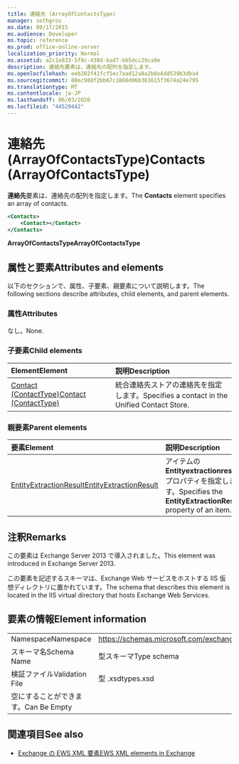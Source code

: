 ```yaml
---
title: 連絡先 (ArrayOfContactsType)
manager: sethgros
ms.date: 09/17/2015
ms.audience: Developer
ms.topic: reference
ms.prod: office-online-server
localization_priority: Normal
ms.assetid: a2c1e833-5f8c-438d-bad7-bb5dcc29ca9e
description: 連絡先要素は、連絡先の配列を指定します。
ms.openlocfilehash: eeb202f41fcf5ec7aad12a8a2b8e6dd539b3dba4
ms.sourcegitcommit: 88ec988f2bb67c1866d06b361615f3674a24e795
ms.translationtype: MT
ms.contentlocale: ja-JP
ms.lasthandoff: 06/03/2020
ms.locfileid: "44529442"
---
```

# <a name="contacts-arrayofcontactstype"></a><span data-ttu-id="2a7c5-103">連絡先 (ArrayOfContactsType)</span><span class="sxs-lookup"><span data-stu-id="2a7c5-103">Contacts (ArrayOfContactsType)</span></span>

<span data-ttu-id="2a7c5-104">**連絡先**要素は、連絡先の配列を指定します。</span><span class="sxs-lookup"><span data-stu-id="2a7c5-104">The **Contacts** element specifies an array of contacts.</span></span> 
  
```XML
<Contacts>
    <Contact></Contact>
</Contacts>
```

 <span data-ttu-id="2a7c5-105">**ArrayOfContactsType**</span><span class="sxs-lookup"><span data-stu-id="2a7c5-105">**ArrayOfContactsType**</span></span>
## <a name="attributes-and-elements"></a><span data-ttu-id="2a7c5-106">属性と要素</span><span class="sxs-lookup"><span data-stu-id="2a7c5-106">Attributes and elements</span></span>

<span data-ttu-id="2a7c5-107">以下のセクションで、属性、子要素、親要素について説明します。</span><span class="sxs-lookup"><span data-stu-id="2a7c5-107">The following sections describe attributes, child elements, and parent elements.</span></span>
  
### <a name="attributes"></a><span data-ttu-id="2a7c5-108">属性</span><span class="sxs-lookup"><span data-stu-id="2a7c5-108">Attributes</span></span>

<span data-ttu-id="2a7c5-109">なし。</span><span class="sxs-lookup"><span data-stu-id="2a7c5-109">None.</span></span>
  
### <a name="child-elements"></a><span data-ttu-id="2a7c5-110">子要素</span><span class="sxs-lookup"><span data-stu-id="2a7c5-110">Child elements</span></span>

|<span data-ttu-id="2a7c5-111">**Element**</span><span class="sxs-lookup"><span data-stu-id="2a7c5-111">**Element**</span></span>|<span data-ttu-id="2a7c5-112">**説明**</span><span class="sxs-lookup"><span data-stu-id="2a7c5-112">**Description**</span></span>|
|:-----|:-----|
|[<span data-ttu-id="2a7c5-113">Contact (ContactType)</span><span class="sxs-lookup"><span data-stu-id="2a7c5-113">Contact (ContactType)</span></span>](contact-contacttype.md) <br/> |<span data-ttu-id="2a7c5-114">統合連絡先ストアの連絡先を指定します。</span><span class="sxs-lookup"><span data-stu-id="2a7c5-114">Specifies a contact in the Unified Contact Store.</span></span>  <br/> |
   
### <a name="parent-elements"></a><span data-ttu-id="2a7c5-115">親要素</span><span class="sxs-lookup"><span data-stu-id="2a7c5-115">Parent elements</span></span>

|<span data-ttu-id="2a7c5-116">**要素**</span><span class="sxs-lookup"><span data-stu-id="2a7c5-116">**Element**</span></span>|<span data-ttu-id="2a7c5-117">**説明**</span><span class="sxs-lookup"><span data-stu-id="2a7c5-117">**Description**</span></span>|
|:-----|:-----|
|[<span data-ttu-id="2a7c5-118">EntityExtractionResult</span><span class="sxs-lookup"><span data-stu-id="2a7c5-118">EntityExtractionResult</span></span>](entityextractionresult.md) <br/> |<span data-ttu-id="2a7c5-119">アイテムの**Entityextractionresult**プロパティを指定します。</span><span class="sxs-lookup"><span data-stu-id="2a7c5-119">Specifies the **EntityExtractionResult** property of an item.</span></span>  <br/> |
   
## <a name="remarks"></a><span data-ttu-id="2a7c5-120">注釈</span><span class="sxs-lookup"><span data-stu-id="2a7c5-120">Remarks</span></span>

<span data-ttu-id="2a7c5-121">この要素は Exchange Server 2013 で導入されました。</span><span class="sxs-lookup"><span data-stu-id="2a7c5-121">This element was introduced in Exchange Server 2013.</span></span>
  
<span data-ttu-id="2a7c5-122">この要素を記述するスキーマは、Exchange Web サービスをホストする IIS 仮想ディレクトリに置かれています。</span><span class="sxs-lookup"><span data-stu-id="2a7c5-122">The schema that describes this element is located in the IIS virtual directory that hosts Exchange Web Services.</span></span>
  
## <a name="element-information"></a><span data-ttu-id="2a7c5-123">要素の情報</span><span class="sxs-lookup"><span data-stu-id="2a7c5-123">Element information</span></span>

|||
|:-----|:-----|
|<span data-ttu-id="2a7c5-124">Namespace</span><span class="sxs-lookup"><span data-stu-id="2a7c5-124">Namespace</span></span>  <br/> |https://schemas.microsoft.com/exchange/services/2006/types  <br/> |
|<span data-ttu-id="2a7c5-125">スキーマ名</span><span class="sxs-lookup"><span data-stu-id="2a7c5-125">Schema Name</span></span>  <br/> |<span data-ttu-id="2a7c5-126">型スキーマ</span><span class="sxs-lookup"><span data-stu-id="2a7c5-126">Type schema</span></span>  <br/> |
|<span data-ttu-id="2a7c5-127">検証ファイル</span><span class="sxs-lookup"><span data-stu-id="2a7c5-127">Validation File</span></span>  <br/> |<span data-ttu-id="2a7c5-128">型 .xsd</span><span class="sxs-lookup"><span data-stu-id="2a7c5-128">types.xsd</span></span>  <br/> |
|<span data-ttu-id="2a7c5-129">空にすることができます。</span><span class="sxs-lookup"><span data-stu-id="2a7c5-129">Can Be Empty</span></span>  <br/> ||
   
## <a name="see-also"></a><span data-ttu-id="2a7c5-130">関連項目</span><span class="sxs-lookup"><span data-stu-id="2a7c5-130">See also</span></span>



- [<span data-ttu-id="2a7c5-131">Exchange の EWS XML 要素</span><span class="sxs-lookup"><span data-stu-id="2a7c5-131">EWS XML elements in Exchange</span></span>](ews-xml-elements-in-exchange.md)

